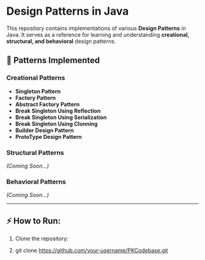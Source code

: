 # Design Patterns in Java  

This repository contains implementations of various **Design Patterns** in Java. It serves as a reference for learning and understanding **creational, structural, and behavioral** design patterns.

## 📌 Patterns Implemented  

### **Creational Patterns**
- **Singleton Pattern**
- **Factory Pattern**
- **Abstract Factory Pattern**  
- **Break Singleton Using Reflection**  
- **Break Singleton Using Serialization**
- **Break Singleton Using Clonning**
- **Builder Design Pattern**
- **ProtoType Design Pattern**
### **Structural Patterns**  
_(Coming Soon...)_

### **Behavioral Patterns**  
_(Coming Soon...)_

---


## ⚡ How to Run: 

1. Clone the repository:
   
2. git clone https://github.com/your-username/PKCodebase.git

